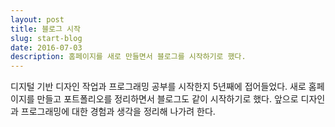 ```yaml
---
layout: post
title: 블로그 시작
slug: start-blog
date: 2016-07-03
description: 홈페이지를 새로 만들면서 블로그를 시작하기로 했다.
---
```


디지털 기반 디자인 작업과 프로그래밍 공부를 시작한지 5년째에 접어들었다. 새로 홈페이지를 만들고 포트폴리오를 정리하면서 블로그도 같이 시작하기로 했다. 앞으로 디자인과 프로그래밍에 대한 경험과 생각을 정리해 나가려 한다.

